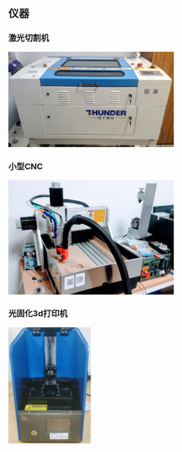 ---
---
## 仪器
### 激光切割机

<img width="333" src="/image/machine/Lasercutter.jpg">  

### 小型CNC

<img width="333" src="/image/machine/CNC.jpg">  

### 光固化3d打印机

<img width="166" src="/image/machine/lcdprinter.jpg">  

